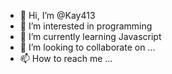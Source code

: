 - 👋 Hi, I’m @Kay413
- 👀 I’m interested in programming
- 🌱 I’m currently learning Javascript
- 💞️ I’m looking to collaborate on ...
- 📫 How to reach me ...

<!---
Kay413/Kay413 is a ✨ special ✨ repository because its `README.md` (this file) appears on your GitHub profile.
You can click the Preview link to take a look at your changes.
--->
